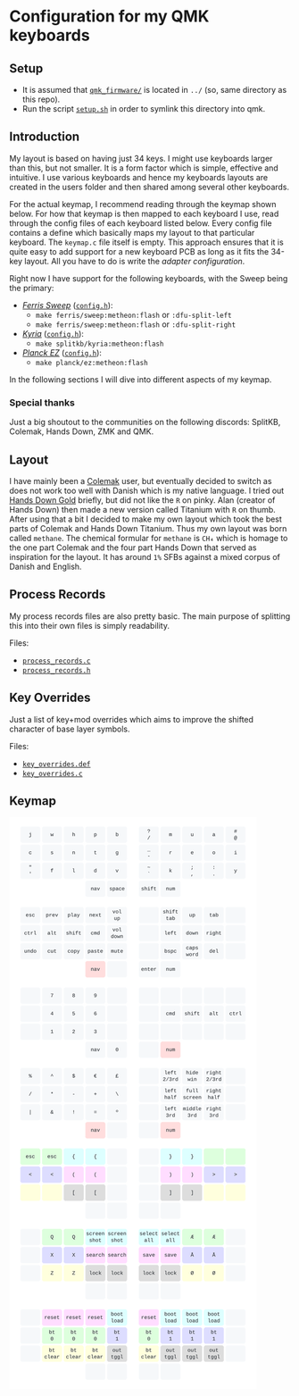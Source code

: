 # Configuration for my QMK keyboards

## Setup

* It is assumed that [`qmk_firmware/`](https://github.com/qmk/qmk_firmware) is located in `../` (so, same directory as this repo).
* Run the script [`setup.sh`](setup.sh) in order to symlink this directory into qmk.

## Introduction

My layout is based on having just 34 keys. I might use keyboards larger than this, but not smaller. It is a form factor which is simple, effective and intuitive. I use various keyboards and hence my keyboards layouts are created in the users folder and then shared among several other keyboards.

For the actual keymap, I recommend reading through the keymap shown below. For how that keymap is then mapped to each keyboard I use, read through the config files of each keyboard listed below. Every config file contains a define which basically maps my layout to that particular keyboard. The `keymap.c` file itself is empty.
This approach ensures that it is quite easy to add support for a new keyboard PCB as long as it fits the 34-key layout. All you have to do is write the *adapter configuration*.

Right now I have support for the following keyboards, with the Sweep being the primary:

* [*Ferris Sweep*](https://github.com/davidphilipbarr/Sweep) ([`config.h`](keyboards/ferris/keymaps/metheon/config.h)):
  * `make ferris/sweep:metheon:flash` or `:dfu-split-left`
  * `make ferris/sweep:metheon:flash` or `:dfu-split-right`
* [*Kyria*](https://splitkb.com) ([`config.h`](keyboards/splitkb/kyria/keymaps/metheon/config.h)):
  * `make splitkb/kyria:metheon:flash`
* [*Planck EZ*](https://ergodox-ez.com/pages/planck) ([`config.h`](keyboards/planck/keymaps/metheon/config.h)):
  * `make planck/ez:metheon:flash`

In the following sections I will dive into different aspects of my keymap.

### Special thanks

Just a big shoutout to the communities on the following discords: SplitKB, Colemak, Hands Down, ZMK and QMK.

## Layout

I have mainly been a [Colemak](https://colemak.com/) user, but eventually decided to switch as does not work too well with Danish which is my native language. I tried out [Hands Down Gold](https://sites.google.com/alanreiser.com/handsdown/home) briefly, but did not like the `R` on pinky. Alan (creator of Hands Down) then made a new version called Titanium with `R` on thumb. After using that a bit I decided to make my own layout which took the best parts of Colemak and Hands Down Titanium. Thus my own layout was born called `methane`. The chemical formular for `methane` is `CH₄` which is homage to the one part Colemak and the four part Hands Down that served as inspiration for the layout. It has around `1%` SFBs against a mixed corpus of Danish and English.

## Process Records

My process records files are also pretty basic. The main purpose of splitting this into their own files is simply readability.

Files:

* [`process_records.c`](users/metheon/process_records.c)
* [`process_records.h`](users/metheon/process_records.h)

## Key Overrides

Just a list of key+mod overrides which aims to improve the shifted character of base layer symbols.

Files:

* [`key_overrides.def`](users/metheon/key_overrides.def)
* [`key_overrides.c`](users/metheon/key_overrides.c)

## Keymap

![](images/keymap.svg)
